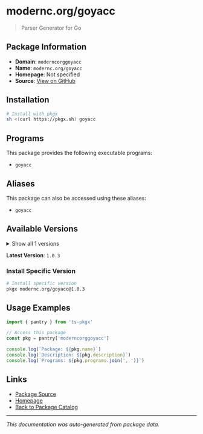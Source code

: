 # modernc.org/goyacc

> Parser Generator for Go

## Package Information

- **Domain**: `moderncorggoyacc`
- **Name**: `modernc.org/goyacc`
- **Homepage**: Not specified
- **Source**: [View on GitHub](https://github.com/pkgxdev/pantry/tree/main/projects/modernc.org/goyacc/package.yml)

## Installation

```bash
# Install with pkgx
sh <(curl https://pkgx.sh) goyacc
```

## Programs

This package provides the following executable programs:

- `goyacc`

## Aliases

This package can also be accessed using these aliases:

- `goyacc`

## Available Versions

<details>
<summary>Show all 1 versions</summary>

- `1.0.3`

</details>

**Latest Version**: `1.0.3`

### Install Specific Version

```bash
# Install specific version
pkgx modernc.org/goyacc@1.0.3
```

## Usage Examples

```typescript
import { pantry } from 'ts-pkgx'

// Access this package
const pkg = pantry['moderncorggoyacc']

console.log(`Package: ${pkg.name}`)
console.log(`Description: ${pkg.description}`)
console.log(`Programs: ${pkg.programs.join(', ')}`)
```

## Links

- [Package Source](https://github.com/pkgxdev/pantry/tree/main/projects/modernc.org/goyacc/package.yml)
- [Homepage](#)
- [Back to Package Catalog](../package-catalog.md)

---

*This documentation was auto-generated from package data.*
